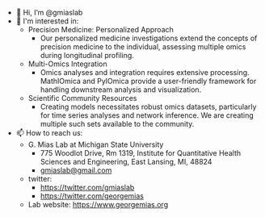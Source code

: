 - 👋 Hi, I’m @gmiaslab
- 👀 I'm interested in:
    - Precision Medicine: Personalized Approach
         - Our personalized medicine investigations extend the concepts of precision medicine to the individual, assessing multiple omics during longitudinal profiling.
    - Multi-Omics Integration
        - Omics analyses and integration requires extensive processing. MathIOmica and PyIOmica provide a user-friendly framework for handling downstream analysis and visualization.
    - Scientific Community Resources
        - Creating models necessitates robust omics datasets, particularly for time series analyses and network inference. We are creating multiple such sets available to the community.
- 📫 How to reach us:
    -  G. Mias Lab at Michigan State University
       - 775 Woodlot Drive, Rm 1319, Institute for Quantitative Health Sciences and Engineering, East Lansing, MI, 48824
       - gmiaslab@gmail.com
   - twitter:
       - https://twitter.com/gmiaslab
       - https://twitter.com/georgemias 
   - Lab website: https://www.georgemias.org

<!---
gmiaslab/gmiaslab is a ✨ special ✨ repository because its `README.md` (this file) appears on your GitHub profile.
You can click the Preview link to take a look at your changes.
--->
